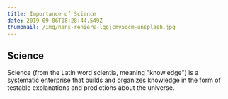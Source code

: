 ```yaml
---
title: Importance of Science
date: 2019-09-06T08:28:44.549Z
thumbnail: /img/hans-reniers-lqgjcmy5qcm-unsplash.jpg
---
```

## Science

Science (from the Latin word scientia, meaning "knowledge") is a systematic enterprise that builds and organizes knowledge in the form of testable explanations and predictions about the universe.
